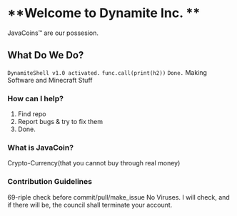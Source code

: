 # **Welcome to Dynamite Inc. **
JavaCoins&trade; are our possesion.
## What Do We Do?
`DynamiteShell v1.0 activated.`
`func.call(print(h2))`
`Done.`
Making Software and Minecraft Stuff
### How can I help?
1. Find repo
2. Report bugs & try to fix them
3. Done.
### What is JavaCoin?
Crypto-Currency(that you cannot buy through real money)
### Contribution Guidelines
69-riple check before commit/pull/make_issue
No Viruses. I will check, and if there will be, the council shall terminate your account.
